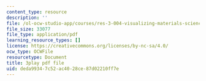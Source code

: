 ```yaml
---
content_type: resource
description: ''
file: /ol-ocw-studio-app/courses/res-3-004-visualizing-materials-science-fall-2017/deda99347c52ac4028ce87d02210ff7e_MloLY1k3rLg.pdf
file_size: 33077
file_type: application/pdf
learning_resource_types: []
license: https://creativecommons.org/licenses/by-nc-sa/4.0/
ocw_type: OCWFile
resourcetype: Document
title: 3play pdf file
uid: deda9934-7c52-ac40-28ce-87d02210ff7e
---
```

